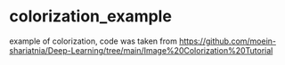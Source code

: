 # colorization_example
example of colorization,
code was taken from https://github.com/moein-shariatnia/Deep-Learning/tree/main/Image%20Colorization%20Tutorial

